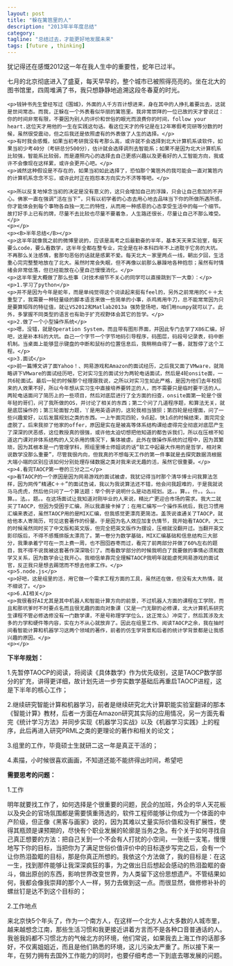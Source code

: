 ```yaml
---
layout: post
title: "躲在篱笆里的人"
description: "2013年半年度总结"
category:
tagline: "总结过去，才能更好地发展未来"
tags: [future , thinking]
---
```


<div class="blogcontent">
	<p>犹记得还在感慨2012这一年在我人生中的重要性，蛇年已过半。</p>
	<p>七月的北京彻底进入了盛夏，每天早早的，整个城市已被照得亮亮的。坐在北大的图书馆里，四周堆满了书，我只想静静地追溯这段冬春夏的时光。</p>

	<p>钱钟书先生曾经写过《围城》，外面的人千方百计想进来，身在其中的人挣扎着要出去，这就是世间常态。而我，正躲在一个外表看似华丽的篱笆里。我非常崇拜的一位已故的天才曾说过：你的时间非常有限，不要因为别人的评价和世俗的眼光而浪费你的时间，follow your heart.这位天才用他的一生在实践这句话。看这位天才的传记是在12年寒假考完研等分数的时候，虽然很受震动，但之后我还是依照虚有的外表做了人生的选择。</p>
	<p>有时我会感慨，如果当初考研我没有考那么高，或许就不会选择到北大计算机系读软件，如果当初少考40分（考研总分500分），估计就会选择调剂去智能系；如果不是因为北大计算机系比较强，智能系比较弱，而是遵照内心的选择去自己更感兴趣以及更看好的人工智能方向，我或许不会像现在这样累，或许会更开心吧。</p>
	<p>诚然这种假设是不存在的，如果当初如此选择了，恐怕那个篱笆外的我可能会一直对篱笆内的计算机系念念不忘，或许此时正在抱怨本方向实力不济等等吧。</p>
	
	<p>所以反复地悼念当初的决定是没有意义的，这只会增加自己的浮躁，只会让自己愈加的不开心。佛家一直在强调“活在当下”，只有以初学者的心态去用心地去品味当下你的所做所遇所感，你才能体会到每个事物各自独一无二的特性，从而用一种感恩的心态享受生活中的每一个细节。故打好手上已有的牌，尽量不去比较也尽量不要着急，人生路还很长，尽量让自己不那么难受。</p>
	<p></p>
	<p><B>半年总结</B></p>
	<p>这半年就像我之前的微博里说的，应该是高考之后最勤奋的半年，基本天天来实验室，每天要么code，要么看数学，这半年全都在整专业，完全是在补本科四年不上进耽于它务的大坑。不再那么关注感情，套那句恶俗的话就是感累不爱。每天北大－家里两点一线，朝出夕回，生活重心完完整整地放在了北大。虽然时常会失眠，但不再像以前那么暴躁地各种抱怨；虽然有时情绪会非常低落，但已经能放在心里自己慢慢消化。</p>
	<p>这半年里大概做了那么些事（对技术细节不关心的同学可以直接跳到下一大章）：</p>
	<p>1.学习了python</p>
	<p>并不是因为今年是蛇年，而是单纯觉得这个词读起来挺有feel的，另外之前常用的C＋＋太重型了，我需要一种轻量级的脚本语言来做一些简单的小事，杀鸡焉用牛刀，总不能常常因为只是要算矩阵的特征值，就让VS2012和Matlab2013a 强势登场吧，咱们用numpy就可以了。此外，多掌握不同类型的语言也有助于扩充视野体会其它的哲学。</p>
	<p>2.做了一个小型操作系统</p>
	<p>嗯，没错，就是Operation System，而且带有图形界面，并因此专门去学了X86汇编，好吧，这是补本科的大坑。自己一个字节一个字节地码引导程序，码图层，码段号记录表，码中断机制。当桌面上能够显示键盘的中断和鼠标的位置信息后，我稍稍自得了一番，就暂停了这个工程。</p>
	<p>3.面试</p>
	<p>前一篇博文讲了面Yahoo！、网易游戏和Amazon的面试经历，之后我又面了VMware，就简略讲下VMware的面试经历吧，它对实习生的面试分为两轮电话面试，然后是4轮onsite面，一共6轮面试。最后一轮的时候那个经理跟我说，之所以对实习生如此严格，是因为他们去年校招来的人效果不好，所以今年想从实习生中直接培养要转正的人，而不需要只是临时要干活的人。两轮电话面问了简历上的一些项目，然后对底层进行了全方面的扫查，onsite面第一轮是个很年轻的哥们，问了我所做的OS，并讨论了相关的东西；第二个问了几道程序题，和算法无关，就是底层操作的；第三轮面智力题，丫是用英语讲的，这轮我相当狼狈；第四轮是经理面，问了一些兴趣爱好，以后发展规划之类的东西。一上午面完四轮，9点起，快1点的时候结束，面完完全虚脱了。后来我拒了他家的offer，原因是实在是被高等体系结构课给虐得完全彻底对底层产生了深深的厌恶感，这位教授真的很强，或许他太迫切想把他知道的都告诉我们，所以在压根不知道这门课对非体系结构的人又杀用的情况下，集体被虐。此外在做操作系统的过程中，因为其繁琐，因为其根本是一门管理学科，照组里博士师姐说的话“软工中起最大作用的是哲学，相对来说数学没那么重要”，尽管我很内向，但我真的不想每天工作的第一件事就是去探究数据流根据大端小端的区别应该如何分别处理存储数据之类对我来说无趣的活，虽然它很重要。</p>
	<p>4.看完TAOCP第一卷的三分之二</p>
	<p>看TAOCP的一个原因是因为网易游戏的面试被虐，我犹记得当时那个清华博士问我算法怎样，因为网传“精通C＋＋”的面试告诫，我以为我说算法还不错，他会问我超难的，于是我就说马马虎虎，然后他只问了一个算法题：举个例子说明什么是动态规划。这。。算。。什。。么。。算。。法。。题。。在这场面试让我知道对刚毕业的人来说，精比广更迎合市场的需求。我大二就买了TAOCP，但因为受困于汇编，所以我直接卡掉了；在用汇编写一个操作系统后，我已习惯用汇编来表述，虽然TAOCP用的是MIX汇编，但我感觉更漂亮更简洁。盖茨说谁通关了TAOCP，就给他本人寄简历，可见这套著作的份量。于是因为名人效应加复仇情节，我开始看TAOCP。大二的时候虽然同时买了中文版和英文版，但完全把英文版作为摆设，压根就没翻开过。当翻开英文影印版后，不得不感慨排版太漂亮了。第一卷分为数学基础，MIX汇编基础和信息结构三大部分，我秉承着宁可在一页上费一周，也不囫囵吞枣而过，看完了前两部分并做了60%左右的题目，我不得不说我被这套著作深深吸引了。而看数学部分的时候我明白了我要做的事情必须和数学又关系，因为数学会让我开心。我相信单靠完全理解TAOCP我明年就能虐死网易游戏的面试官，反正我只是想去踢馆而不想去他家工作。</p>
	<p>5.node.js</p>
	<p>好吧，这是组里的活，用它做一个需求工程方面的工具，虽然还在做，但没有太大热情，就不细说了。</p>
	<p>6.AI相关</p>
	<p>我很看好AI尤其是其中机器人和智能计算方向的前景，不过机器人方面的课程在工学院，而且和那坑爹时不时要点名而且很无趣的面向对象课（又是一门无聊的必修课，北大计算机系研究生课程不管必修选修没有一门数学课，不是号称理学学位么，这正常么）冲突了，然后其涉及太多的力学和硬件等内容，实在力不从心就放弃了。因此在组里工作、阅读TAOCP之余，我在抽时间看智能计算和机器学习这两个领域的著作，前者的仿生学背景和后者的统计学背景都是让我感兴趣的原因。</p>
	<p></p>
<p><B>下半年规划：</B></p>
	<p>1.先暂停TAOCP的阅读，将阅读《具体数学》作为优先级别，这是TAOCP数学部分的扩充，讲得更详细，故计划先进一步夯实数学基础后再重启TAOCP进程，这是下半年的核心工作；</p>
	<p>2.继续研究智能计算和机器学习，前者是继续研究北大计算职能实验室翻译的那本《智能计算》教材，后者一方面在Amazon研究其实际的应用情况，另一方面先看完《统计学习方法》并同步实现《机器学习实战》以及《机器学习实践》上的程序，此后再进入研究PRML之类的更理论的著作和相关的论文；</p>
	<p>3.组里的工作，毕竟硕士生就研二这一年是真正干活的；</p>
	<p>4.素描，小时候很喜欢画画，不知道还能不能挤得出时间，希望吧</p>
<p></p>
<p><B>需要思考的问题：</B></p>
	<p>1.工作</p>
	<p>明年就要找工作了，如何选择是个很重要的问题，民企的加班，外企的华人天花板以及央企的官场氛围都是需要慎重筛选的，软件工程师能够让你成为一个体面的中产阶级，但正像《黑客与画家》说的，因为其难以丈量实际价值和没有扩展性，使得其瓶颈是课预期的，尽快有个职业发展的轮廓是当务之急。有个关于如何寻找自己真正想要的方法：把自己关到一个不会有人打扰的小空间，一张纸一支笔，慢慢地写下你的目标，当把你为了满足世俗价值评价中的目标逐步写完之后，会有一个让你热泪盈眶的目标，那是你真正所想的。我依这个方法做了，我的目标是：在这一生，找到那件能够让我深深疯狂的事，为之做出日后想起会感动的热泪盈眶的奋斗，做出原创的东西，影响世界改变世界，为人类留下这份思想遗产。不管结果如何，我都会像我崇拜的那个人一样，努力去做到这一点。而很显然，做修修补补的螺丝钉是达不到这个目标的；</p>
	<p>2.工作地点</p>
	<p>来北京快5个年头了，作为一个南方人，在这样一个北方人占大多数的人城市里，越来越想念江南，那些生活习惯和我更接近讲着方言而不是各种口音普通话的人。我爸我妈都不习惯北方的气候北方的环境，他们常说，如果我去上海工作的话那多好，不仅离姐姐近，而且是他们熟悉的环境，这儿污染太严重了。所以接下来一年，在努力拥有去国外工作能力的同时，也要仔细考虑一下到底去哪发展的问题。</p>
</div>